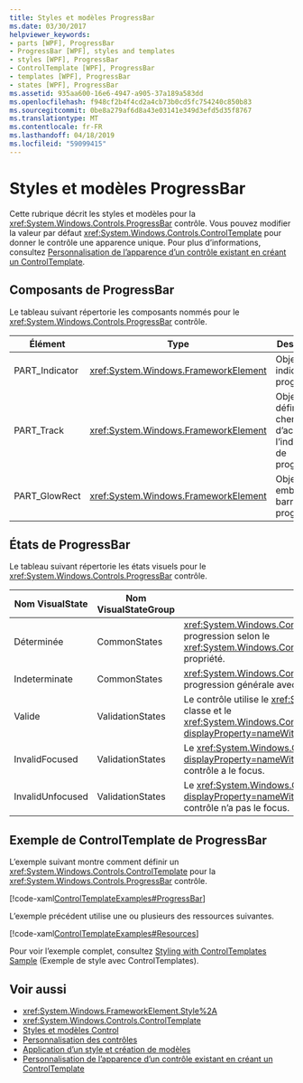 ```yaml
---
title: Styles et modèles ProgressBar
ms.date: 03/30/2017
helpviewer_keywords:
- parts [WPF], ProgressBar
- ProgressBar [WPF], styles and templates
- styles [WPF], ProgressBar
- ControlTemplate [WPF], ProgressBar
- templates [WPF], ProgressBar
- states [WPF], ProgressBar
ms.assetid: 935aa600-16e6-4947-a905-37a189a583dd
ms.openlocfilehash: f948cf2b4f4cd2a4cb73b0cd5fc754240c850b83
ms.sourcegitcommit: 0be8a279af6d8a43e03141e349d3efd5d35f8767
ms.translationtype: MT
ms.contentlocale: fr-FR
ms.lasthandoff: 04/18/2019
ms.locfileid: "59099415"
---
```

# <a name="progressbar-styles-and-templates"></a>Styles et modèles ProgressBar
Cette rubrique décrit les styles et modèles pour la <xref:System.Windows.Controls.ProgressBar> contrôle. Vous pouvez modifier la valeur par défaut <xref:System.Windows.Controls.ControlTemplate> pour donner le contrôle une apparence unique. Pour plus d’informations, consultez [Personnalisation de l’apparence d’un contrôle existant en créant un ControlTemplate](customizing-the-appearance-of-an-existing-control.md).  
  
## <a name="progressbar-parts"></a>Composants de ProgressBar  
 Le tableau suivant répertorie les composants nommés pour le <xref:System.Windows.Controls.ProgressBar> contrôle.  
  
|Élément|Type|Description|  
|-|-|-|  
|PART_Indicator|<xref:System.Windows.FrameworkElement>|Objet qui indique la progression.|  
|PART_Track|<xref:System.Windows.FrameworkElement>|Objet qui définit le chemin d’accès de l’indicateur de progression.|  
|PART_GlowRect|<xref:System.Windows.FrameworkElement>|Objet qui embellit la barre de progression.|  
  
## <a name="progressbar-states"></a>États de ProgressBar  
 Le tableau suivant répertorie les états visuels pour le <xref:System.Windows.Controls.ProgressBar> contrôle.  
  
|Nom VisualState|Nom VisualStateGroup|Description|  
|----------------------|---------------------------|-----------------|  
|Déterminée|CommonStates|<xref:System.Windows.Controls.ProgressBar> signale la progression selon le <xref:System.Windows.Controls.Primitives.RangeBase.Value%2A> propriété.|  
|Indeterminate|CommonStates|<xref:System.Windows.Controls.ProgressBar> signale la progression générale avec un motif répétitif.|  
|Valide|ValidationStates|Le contrôle utilise le <xref:System.Windows.Controls.Validation> classe et le <xref:System.Windows.Controls.Validation.HasError%2A?displayProperty=nameWithType> propriété jointe est `false`.|  
|InvalidFocused|ValidationStates|Le <xref:System.Windows.Controls.Validation.HasError%2A?displayProperty=nameWithType> propriété jointe est `true` a le contrôle a le focus.|  
|InvalidUnfocused|ValidationStates|Le <xref:System.Windows.Controls.Validation.HasError%2A?displayProperty=nameWithType> propriété jointe est `true` a le contrôle n’a pas le focus.|  
  
## <a name="progressbar-controltemplate-example"></a>Exemple de ControlTemplate de ProgressBar  
 L’exemple suivant montre comment définir un <xref:System.Windows.Controls.ControlTemplate> pour la <xref:System.Windows.Controls.ProgressBar> contrôle.  
  
 [!code-xaml[ControlTemplateExamples#ProgressBar](~/samples/snippets/csharp/VS_Snippets_Wpf/ControlTemplateExamples/CS/resources/progressbar.xaml#progressbar)]  
  
 L’exemple précédent utilise une ou plusieurs des ressources suivantes.  
  
 [!code-xaml[ControlTemplateExamples#Resources](~/samples/snippets/csharp/VS_Snippets_Wpf/ControlTemplateExamples/CS/resources/shared.xaml#resources)]  
  
 Pour voir l’exemple complet, consultez [Styling with ControlTemplates Sample](https://github.com/Microsoft/WPF-Samples/tree/master/Styles%20&%20Templates/IntroToStylingAndTemplating) (Exemple de style avec ControlTemplates).  
  
## <a name="see-also"></a>Voir aussi

- <xref:System.Windows.FrameworkElement.Style%2A>
- <xref:System.Windows.Controls.ControlTemplate>
- [Styles et modèles Control](control-styles-and-templates.md)
- [Personnalisation des contrôles](control-customization.md)
- [Application d’un style et création de modèles](styling-and-templating.md)
- [Personnalisation de l’apparence d’un contrôle existant en créant un ControlTemplate](customizing-the-appearance-of-an-existing-control.md)
